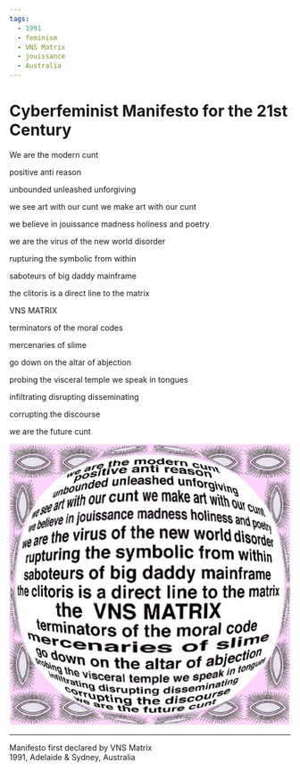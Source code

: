 ```yaml
---
tags:
  - 1991
  - feminism
  - VNS Matrix
  - jouissance
  - Australia
---
```


# Cyberfeminist Manifesto for the 21st Century

We are the modern cunt

positive anti reason

unbounded unleashed unforgiving

we see art with our cunt we make art with our cunt

we believe in jouissance madness holiness and poetry

we are the virus of the new world disorder

rupturing the symbolic from within

saboteurs of big daddy mainframe

the clitoris is a direct line to the matrix

VNS MATRIX

terminators of the moral codes

mercenaries of slime

go down on the altar of abjection

probing the visceral temple we speak in tongues

infiltrating disrupting disseminating

corrupting the discourse

we are the future cunt

![Cyberfeminist Manifesto for the 21st Century](1991-cyberfeminist.jpg)

---

Manifesto first declared by VNS Matrix     
1991, Adelaide & Sydney, Australia